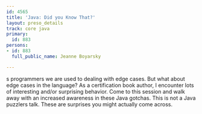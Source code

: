 ```yaml
---
id: 4565
title: 'Java: Did you Know That?'
layout: preso_details
track: core java
primary:
  id: 883
persons:
- id: 883
  full_public_name: Jeanne Boyarsky

---
```

s programmers we are used to dealing with edge cases. But what about edge cases in the language? As a certification book author, I encounter lots of interesting and/or surprising behavior.  Come to this session and walk away with an increased awareness in these Java gotchas. This is not a Java puzzlers talk. These are surprises you might actually come across.
